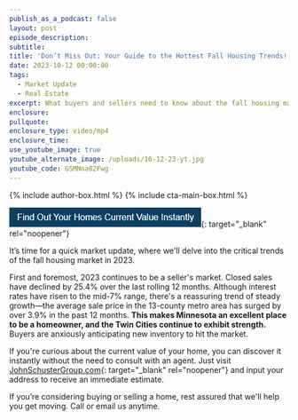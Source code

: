```yaml
---
publish_as_a_podcast: false
layout: post
episode_description:
subtitle:
title: 'Don’t Miss Out: Your Guide to the Hottest Fall Housing Trends!'
date: 2023-10-12 00:00:00
tags:
  - Market Update
  - Real Estate
excerpt: What buyers and sellers need to know about the fall housing market.
enclosure:
pullquote:
enclosure_type: video/mp4
enclosure_time:
use_youtube_image: true
youtube_alternate_image: /uploads/10-12-23-yt.jpg
youtube_code: GSMNna02Fwg
---
```


{% include author-box.html %}
{% include cta-main-box.html %}

[![](/uploads/capture-1.PNG)](https://johnschustergroup.hifello.com/lp/0e8edd4e-bf94-4c4c-b34d-d94485d77369){: target="_blank" rel="noopener"}

It’s time for a quick market update, where we'll delve into the critical trends of the fall housing market in 2023.

First and foremost, 2023 continues to be a seller's market. Closed sales have declined by 25.4% over the last rolling 12 months. Although interest rates have risen to the mid-7% range, there's a reassuring trend of steady growth—the average sale price in the 13-county metro area has surged by over 3.9% in the past 12 months. **This makes Minnesota an excellent place to be a homeowner, and the Twin Cities continue to exhibit strength.** Buyers are anxiously anticipating new inventory to hit the market.

If you're curious about the current value of your home, you can discover it instantly without the need to consult with an agent. Just visit [JohnSchusterGroup.com](https://www.johnschustergroup.com/){: target="_blank" rel="noopener"}&nbsp;and input your address to receive an immediate estimate.&nbsp;

If you’re considering buying or selling a home, rest assured that we'll help you get moving. Call or email us anytime.